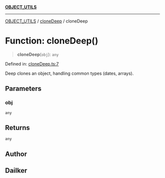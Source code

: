 [**OBJECT_UTILS**](../../README.md)

***

[OBJECT_UTILS](../../README.md) / [cloneDeep](../README.md) / cloneDeep

# Function: cloneDeep()

> **cloneDeep**(`obj`): `any`

Defined in: [cloneDeep.ts:7](https://github.com/dailker/everyutil/blob/88c583cdd8386be54599315f93f88880d20b94f3/src/object/cloneDeep.ts#L7)

Deep clones an object, handling common types (dates, arrays).

## Parameters

### obj

`any`

## Returns

`any`

## Author

## Dailker
